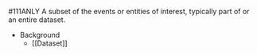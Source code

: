 #111ANLY 
A subset of the events or entities of interest, typically part of or an entire dataset.

* Background
	* [[Dataset]]